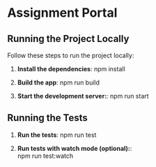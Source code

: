 # Assignment Portal

## Running the Project Locally

Follow these steps to run the project locally:
1. **Install the dependencies**:
    npm install

2. **Build the app**:
    npm run build

3. **Start the development server:**:
    npm run start

## Running the Tests    
1. **Run the tests**:
    npm run test

2. **Run tests with watch mode (optional):**:    
    npm run test:watch